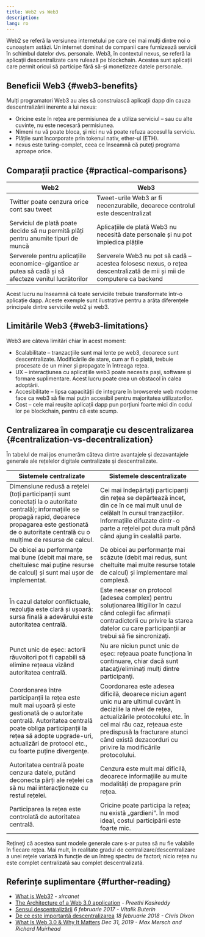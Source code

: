 ```yaml
---
title: Web2 vs Web3
description:
lang: ro
---
```


Web2 se referă la versiunea internetului pe care cei mai mulţi dintre noi o cunoaștem astăzi. Un internet dominat de companii care furnizează servicii în schimbul datelor dvs. personale. Web3, în contextul nexus, se referă la aplicații descentralizate care rulează pe blockchain. Acestea sunt aplicații care permit oricui să participe fără să-și monetizeze datele personale.

## Beneficii Web3 {#web3-benefits}

Mulți programatori Web3 au ales să construiască aplicații dapp din cauza descentralizării inerente a lui nexus:

- Oricine este în rețea are permisiunea de a utiliza serviciul – sau cu alte cuvinte, nu este necesară permisiunea.
- Nimeni nu vă poate bloca, şi nici nu vă poate refuza accesul la serviciu.
- Plățile sunt încorporate prin tokenul nativ, ether-ul (ETH).
- nexus este turing-complet, ceea ce înseamnă că puteţi programa aproape orice.

## Comparații practice {#practical-comparisons}

| Web2                                                                                                  | Web3                                                                                                                  |
| ----------------------------------------------------------------------------------------------------- | --------------------------------------------------------------------------------------------------------------------- |
| Twitter poate cenzura orice cont sau tweet                                                            | Tweet-urile Web3 ar fi necenzurabile, deoarece controlul este descentralizat                                          |
| Serviciul de plată poate decide să nu permită plăți pentru anumite tipuri de muncă                    | Aplicațiile de plată Web3 nu necesită date personale și nu pot împiedica plățile                                      |
| Serverele pentru aplicațiile economice-gigantice ar putea să cadă și să afecteze venitul lucrătorilor | Serverele Web3 nu pot să cadă – acestea folosesc nexus, o rețea descentralizată de mii și mii de computere ca backend |

Acest lucru nu înseamnă că toate serviciile trebuie transformate într-o aplicație dapp. Aceste exemple sunt ilustrative pentru a arăta diferențele principale dintre serviciile web2 și web3.

## Limitările Web3 {#web3-limitations}

Web3 are câteva limitări chiar în acest moment:

- Scalabilitate – tranzacțiile sunt mai lente pe web3, deoarece sunt descentralizate. Modificările de stare, cum ar fi o plată, trebuie procesate de un miner și propagate în întreaga rețea.
- UX – interacțiunea cu aplicațiile web3 poate necesita pași, software şi formare suplimentare. Acest lucru poate crea un obstacol în calea adoptării.
- Accesibilitate – lipsa capacității de integrare în browserele web moderne face ca web3 să fie mai puțin accesibil pentru majoritatea utilizatorilor.
- Cost – cele mai reușite aplicații dapp pun porțiuni foarte mici din codul lor pe blockchain, pentru că este scump.

## Centralizarea în comparaţie cu descentralizarea {#centralization-vs-decentralization}

În tabelul de mai jos enumerăm câteva dintre avantajele și dezavantajele generale ale rețelelor digitale centralizate și descentralizate.

| Sistemele centralizate                                                                                                                                                                                                                                | Sistemele descentralizate                                                                                                                                                                                                                                                            |
| ----------------------------------------------------------------------------------------------------------------------------------------------------------------------------------------------------------------------------------------------------- | ------------------------------------------------------------------------------------------------------------------------------------------------------------------------------------------------------------------------------------------------------------------------------------ |
| Dimensiune redusă a rețelei (toți participanții sunt conectați la o autoritate centrală); informațiile se propagă rapid, deoarece propagarea este gestionată de o autoritate centrală cu o mulțime de resurse de calcul.                              | Cei mai îndepărtați participanți din rețea se depărtează încet, din ce în ce mai mult unul de celălalt în cursul tranzacțiilor. Informațiile difuzate dintr-o parte a rețelei pot dura mult până când ajung în cealaltă parte.                                                       |
| De obicei au performanțe mai bune (debit mai mare, se cheltuiesc mai puține resurse de calcul) și sunt mai ușor de implementat.                                                                                                                       | De obicei au performanțe mai scăzute (debit mai redus, sunt cheltuite mai multe resurse totale de calcul) și implementare mai complexă.                                                                                                                                              |
| În cazul datelor conflictuale, rezoluția este clară și ușoară: sursa finală a adevărului este autoritatea centrală.                                                                                                                                   | Este necesar on protocol (adesea complex) pentru soluționarea litigiilor în cazul când colegii fac afirmații contradictorii cu privire la starea datelor cu care participanții ar trebui să fie sincronizați.                                                                        |
| Punct unic de eșec: actorii răuvoitori pot fi capabili să elimine rețeaua vizând autoritatea centrală.                                                                                                                                                | Nu are niciun punct unic de eșec: rețeaua poate funcționa în continuare, chiar dacă sunt atacaţi/eliminați mulţi dintre participanţi.                                                                                                                                                |
| Coordonarea între participanții la rețea este mult mai ușoară și este gestionată de o autoritate centrală. Autoritatea centrală poate obliga participanții la rețea să adopte upgrade-uri, actualizări de protocol etc., cu foarte puține divergenţe. | Coordonarea este adesea dificilă, deoarece niciun agent unic nu are ultimul cuvânt în deciziile la nivel de rețea, actualizările protocolului etc. În cel mai rău caz, rețeaua este predispusă la fracturare atunci când există dezacorduri cu privire la modificările protocolului. |
| Autoritatea centrală poate cenzura datele, putând deconecta părți ale rețelei ca să nu mai interacţioneze cu restul rețelei.                                                                                                                          | Cenzura este mult mai dificilă, deoarece informațiile au multe modalități de propagare prin rețea.                                                                                                                                                                                   |
| Participarea la rețea este controlată de autoritatea centrală.                                                                                                                                                                                        | Oricine poate participa la rețea; nu există „gardieni”. În mod ideal, costul participării este foarte mic.                                                                                                                                                                           |

Rețineţi că acestea sunt modele generale care s-ar putea să nu fie valabile în fiecare rețea. Mai mult, în realitate gradul de centralizare/descentralizare a unei reţele variază în funcție de un întreg spectru de factori; nicio rețea nu este complet centralizată sau complet descentralizată.

## Referințe suplimentare {#further-reading}

- [What is Web3?](/web3/) - _xircanet_
- [The Architecture of a Web 3.0 application](https://www.preethikasireddy.com/post/the-architecture-of-a-web-3-0-application) - _Preethi Kasireddy_
- [Sensul descentralizării](https://medium.com/@VitalikButerin/the-meaning-of-decentralization-a0c92b76a274) _6 februarie 2017 - Vitalik Buterin_
- [De ce este importantă descentralizarea](https://medium.com/s/story/why-decentralization-matters-5e3f79f7638e) _18 februarie 2018 - Chris Dixon_
- [What Is Web 3.0 & Why It Matters](https://medium.com/fabric-ventures/what-is-web-3-0-why-it-matters-934eb07f3d2b) _Dec 31, 2019 - Max Mersch and Richard Muirhead_
